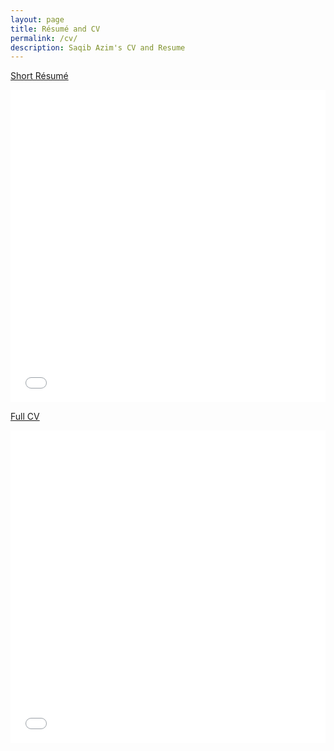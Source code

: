 ```yaml
---
layout: page
title: Résumé and CV
permalink: /cv/
description: Saqib Azim's CV and Resume
---
```


<a href="{{site.url}}/assets/CV/Saqib_Azim_resume.pdf"><heading>Short Résumé</heading></a>
<div>
<embed src="{{ site.url }}/assets/CV/Saqib_Azim_resume.pdf#toolbar=0&navpanes=0" type="application/pdf" width="100%" height="500px" />
</div>

<a href="{{site.url}}/assets/CV/Saqib_Azim_fullCV.pdf"><heading>Full CV</heading></a>
<div>
<embed src="{{ site.url }}/assets/CV/Saqib_Azim_fullCV.pdf#toolbar=0&navpanes=0" type="application/pdf" width="100%" height="500px" />
</div>
